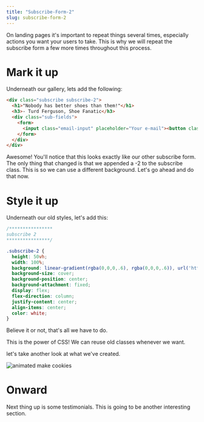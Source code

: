 ```yaml
---
title: "Subscribe-Form-2"
slug: subscribe-form-2
---
```

On landing pages it's important to repeat things several times, especially actions you want your users to take. This is why we will repeat the subscribe form a few more times throughout this process.

# Mark it up

Underneath our gallery, lets add the following:

```HTML
<div class="subscribe subscribe-2">
  <h1>"Nobody has better shoes than them!"</h1>
  <h3>- Turd Ferguson, Shoe Fanatic</h3>
  <div class="sub-fields">
    <form>
      <input class="email-input" placeholder="Your e-mail"><button class="email-sub">Subscribe</button>
    </form>
  </div>
</div>

```
Awesome! You'll notice that this looks exactly like our other subscribe form. The only thing that changed is that we appended a -2 to the subscribe class. This is so we can use a different background. Let's go ahead and do that now.

# Style it up

Underneath our old styles, let's add this:

```CSS
/****************
subscribe 2
****************/

.subscribe-2 {
  height: 50vh;
  width: 100%;
  background: linear-gradient(rgba(0,0,0,.6), rgba(0,0,0,.6)), url('https://images.pexels.com/photos/450059/pexels-photo-450059.jpeg?auto=compress&cs=tinysrgb&dpr=2&h=650&w=940');
  background-size: cover;
  background-position: center;
  background-attachment: fixed;
  display: flex;
  flex-direction: column;
  justify-content: center;
  align-items: center;
  color: white;
}

```

Believe it or not, that's all we have to do.

This is the power of CSS! We can reuse old classes whenever we want.

let's take another look at what we've created.

![animated make cookies](images/cookies.gif "make cookies landing page")    

# Onward

Next thing up is some testimonials. This is going to be another interesting section.
